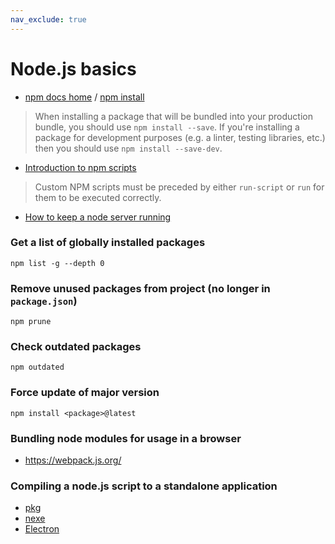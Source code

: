 ```yaml
---
nav_exclude: true
---
```


# Node.js basics

+ [npm docs home](https://docs.npmjs.com/) / [npm install](https://docs.npmjs.com/cli/install)

> When installing a package that will be bundled into your production bundle, you should use `npm install --save`. If you're installing a package for development purposes (e.g. a linter, testing libraries, etc.) then you should use `npm install --save-dev`.

+ [Introduction to npm scripts](https://medium.freecodecamp.org/introduction-to-npm-scripts-1dbb2ae01633)

> Custom NPM scripts must be preceded by either `run-script` or `run` for them to be executed correctly.

+ [How to keep a node server running](https://stackoverflow.com/questions/12701259/how-to-make-a-node-js-application-run-permanently)

### Get a list of globally installed packages

`npm list -g --depth 0`

### Remove unused packages from project (no longer in `package.json`)

`npm prune`

### Check outdated packages

`npm outdated`

### Force update of major version

`npm install <package>@latest`


### Bundling node modules for usage in a browser

+ https://webpack.js.org/

### Compiling a node.js script to a standalone application

+ [pkg](https://github.com/zeit/pkg)
+ [nexe](https://github.com/nexe/nexe)
+ [Electron](https://electronjs.org/)
